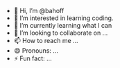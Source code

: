 - 👋 Hi, I’m @bahoff
- 👀 I’m interested in learning coding.
- 🌱 I’m currently learning what I can
- 💞️ I’m looking to collaborate on ...
- 📫 How to reach me ...
- 😄 Pronouns: ...
- ⚡ Fun fact: ...

<!---
bahoff/bahoff is a ✨ special ✨ repository because its `README.md` (this file) appears on your GitHub profile.
You can click the Preview link to take a look at your changes.
--->
